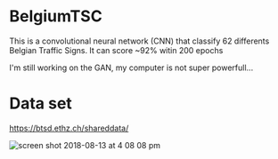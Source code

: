 # BelgiumTSC
This is a convolutional neural network (CNN) that classify 62 differents Belgian Traffic Signs. It can score ~92% witin 200 epochs
 
 
I'm still working on the GAN, my computer is not super powerfull...
# Data set
https://btsd.ethz.ch/shareddata/


![screen shot 2018-08-13 at 4 08 08 pm](https://user-images.githubusercontent.com/33142211/44055409-4d41800e-9f13-11e8-84fc-78299d91f22f.png)

